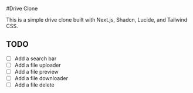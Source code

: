 #Drive Clone

This is a simple drive clone built with Next.js, Shadcn, Lucide, and Tailwind CSS.

## TODO
- [ ] Add a search bar
- [ ] Add a file uploader
- [ ] Add a file preview
- [ ] Add a file downloader
- [ ] Add a file delete